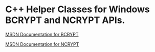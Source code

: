 # C++ Helper Classes for Windows BCRYPT and NCRYPT APIs.

[MSDN Documentation for BCRYPT](https://docs.microsoft.com/en-us/windows/win32/api/bcrypt/)

[MSDN Documentation for NCRYPT](https://docs.microsoft.com/en-us/windows/win32/api/ncrypt/)


